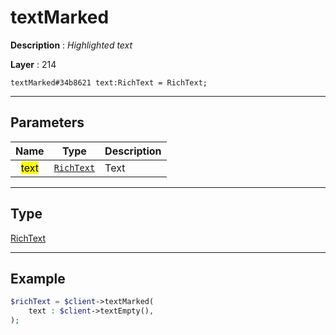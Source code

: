 # textMarked

**Description** : *Highlighted text*

**Layer** : 214

```tl
textMarked#34b8621 text:RichText = RichText;
```

---

## Parameters

| Name | Type | Description |
| :---: | :---: | :--- |
| <mark>text</mark> | [`RichText`](type/RichText) | Text |

---

## Type

[RichText](type/RichText)

---

## Example

```php
$richText = $client->textMarked(
	text : $client->textEmpty(),
);
```